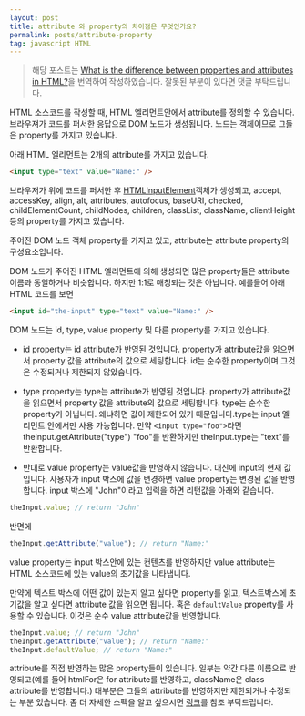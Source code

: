 ```yaml
---
layout: post
title: attribute 와 property의 차이점은 무엇인가요?
permalink: posts/attribute-property
tag: javascript HTML
---
```


> 해당 포스트는 [What is the difference between properties and attributes in HTML?](https://stackoverflow.com/questions/6003819/what-is-the-difference-between-properties-and-attributes-in-html)을 번역하여 작성하였습니다. 잘못된 부분이 있다면 댓글 부탁드립니다.

HTML 소스코드를 작성할 때, HTML 엘리먼트안에서 attribute를 정의할 수 있습니다. 브라우져가 코드를 퍼서한 응답으로 DOM 노드가 생성됩니다. 노드는 객체이므로 그들은 property를 가지고 있습니다.

아래 HTML 엘리먼트는 2개의 attribute를 가지고 있습니다.

```html
<input type="text" value="Name:" />
```

브라우저가 위에 코드를 퍼서한 후 [HTMLInputElement](https://developer.mozilla.org/en-US/docs/Web/API/HTMLInputElement)객체가 생성되고, accept, accessKey, align, alt, attributes, autofocus, baseURI, checked, childElementCount, childNodes, children, classList, className, clientHeight 등의 property를 가지고 있습니다.

주어진 DOM 노드 객체 property를 가지고 있고, attribute는 attribute property의 구성요소입니다.

DOM 노드가 주어진 HTML 엘리먼트에 의해 생성되면 많은 property들은 attribute 이름과 동일하거나 비슷합니다. 하지만 1:1로 매칭되는 것은 아닙니다. 예를들어 아래 HTML 코드를 보면

```html
<input id="the-input" type="text" value="Name:" />
```

DOM 노드는 id, type, value property 및 다른 property를 가지고 있습니다.

- id property는 id attribute가 반영된 것입니다. property가 attribute값을 읽으면서 property 값을 attribute의 값으로 세팅합니다. id는 순수한 property이며 그것은 수정되거나 제한되지 않았습니다.

- type property는 type는 attribute가 반영된 것입니다. property가 attribute값을 읽으면서 property 값을 attribute의 값으로 세팅합니다. type는 순수한 property가 아닙니다. 왜냐하면 값이 제한되어 있기 때문입니다.type는 input 엘리먼트 안에서만 사용 가능합니다. 만약 `<input type="foo">`라면 theInput.getAttribute("type") "foo"를 반환하지만 theInput.type는 "text"를 반환합니다.

- 반대로 value property는 value값을 반영하지 않습니다. 대신에 input의 현재 값입니다. 사용자가 input 박스에 값을 변경하면 value property는 변경된 값을 반영합니다. input 박스에 "John"이라고 입력을 하면 리턴값을 아래와 같습니다.

```javascript
theInput.value; // return "John"
```

반면에

```javascript
theInput.getAttribute("value"); // return "Name:"
```

value property는 input 박스안에 있는 컨텐츠를 반영하지만 value attribute는 HTML 소스코드에 있는 value의 초기값을 나타냅니다.

만약에 텍스트 박스에 어떤 값이 있는지 알고 싶다면 property를 읽고, 텍스트박스에 초기값을 알고 싶다면 attribute 값을 읽으면 됩니다. 혹은 `defaultValue` property를 사용할 수 있습니다. 이것은 순수 value attribute값을 반영합니다.

```javascript
theInput.value; // return "John"
theInput.getAttribute("value"); // return "Name:"
theInput.defaultValue; // return "Name:"
```

attribute를 직접 반영하는 많은 property들이 있습니다. 일부는 약간 다른 이름으로 반영되고(예를 들어 htmlFor은 for attribute를 반영하고, className은 class attribute를 반영합니다.) 대부분은 그들의 attribute를 반영하지만 제한되거나 수정되는 부분 있습니다. 좀 더 자세한 스펙을 알고 싶으시면 [링크](https://www.w3.org/TR/html5/infrastructure.html#reflect)를 참조 부탁드립니다.
